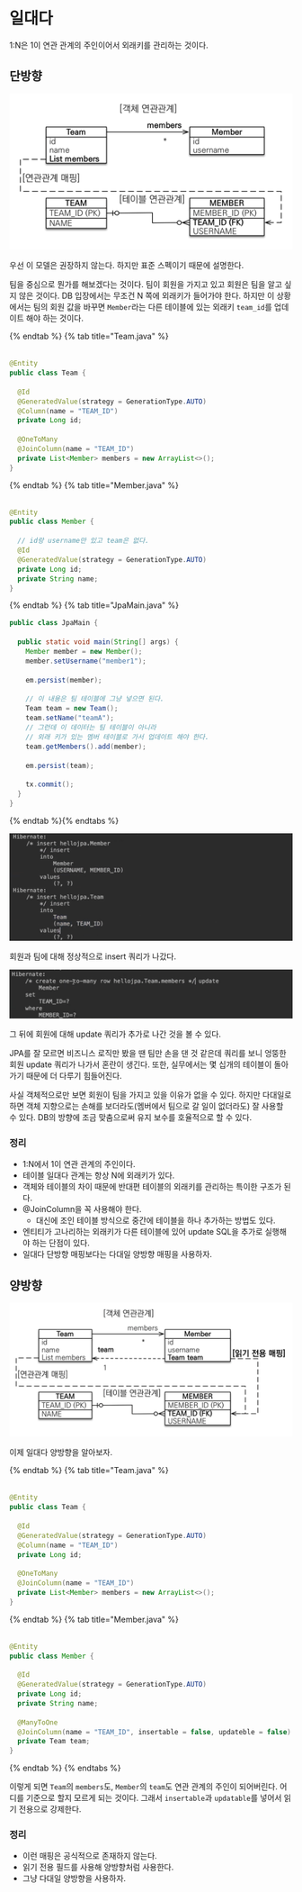 # 일대다

1:N은 1이 연관 관계의 주인이어서 외래키를 관리하는 것이다.

## 단방향

![](../../.gitbook/assets/kimyounghan-orm-jpa/06/Screen%20Shot%202021-03-20%20at%201.13.02%20PM.png)

우선 이 모델은 권장하지 않는다. 하지만 표준 스펙이기 때문에 설명한다.

팀을 중심으로 뭔가를 해보겠다는 것이다. 팀이 회원을 가지고 있고 회원은 팀을 알고 싶지 않은 것이다. DB 입장에서는 무조건 N 쪽에 외래키가 들어가야 한다. 하지만 이
상황에서는 팀의 회원 값을 바꾸면 `Member`라는 다른 테이블에 있는 외래키 `team_id`를 업데이트 해야 하는 것이다.

{% endtab %} {% tab title="Team.java" %}

```java

@Entity
public class Team {

  @Id
  @GeneratedValue(strategy = GenerationType.AUTO)
  @Column(name = "TEAM_ID")
  private Long id;

  @OneToMany
  @JoinColumn(name = "TEAM_ID")
  private List<Member> members = new ArrayList<>();
}

```

{% endtab %} {% tab title="Member.java" %}

```java

@Entity
public class Member {

  // id랑 username만 있고 team은 없다.
  @Id
  @GeneratedValue(strategy = GenerationType.AUTO)
  private Long id;
  private String name;
}

```

{% endtab %} {% tab title="JpaMain.java" %}

```java
public class JpaMain {

  public static void main(String[] args) {
    Member member = new Member();
    member.setUsername("member1");

    em.persist(member);

    // 이 내용은 팀 테이블에 그냥 넣으면 된다.
    Team team = new Team();
    team.setName("teamA");
    // 그런데 이 데이터는 팀 테이블이 아니라 
    // 외래 키가 있는 멤버 테이블로 가서 업데이트 해야 한다.
    team.getMembers().add(member);

    em.persist(team);

    tx.commit();
  }
}

```

{% endtab %}{% endtabs %}

![](../../.gitbook/assets/kimyounghan-orm-jpa/06/Screen%20Shot%202021-03-20%20at%201.32.42%20PM.png)

회원과 팀에 대해 정상적으로 insert 쿼리가 나갔다.

![](../../.gitbook/assets/kimyounghan-orm-jpa/06/Screen%20Shot%202021-03-20%20at%201.33.01%20PM.png)

그 뒤에 회원에 대해 update 쿼리가 추가로 나간 것을 볼 수 있다.

JPA를 잘 모르면 비즈니스 로직만 봤을 땐 팀만 손을 댄 것 같은데 쿼리를 보니 엉뚱한 회원 update 쿼리가 나가서 혼란이 생긴다. 또한, 실무에서는 몇 십개의 테이블이
돌아가기 때문에 더 다루기 힘들어진다.

사실 객체적으로만 보면 회원이 팀을 가지고 있을 이유가 없을 수 있다. 하지만 다대일로 하면 객체 지향으로는 손해를 보더라도(멤버에서 팀으로 갈 일이 없더라도) 잘 사용할 수 있다. DB의 방향에 조금 맞춤으로써 유지 보수를 호율적으로 할 수 있다.

### 정리

- 1:N에서 1이 연관 관계의 주인이다.
- 테이블 일대다 관계는 항상 N에 외래키가 있다.
- 객체와 테이블의 차이 때문에 반대편 테이블의 외래키를 관리하는 특이한 구조가 된다.
- @JoinColumn을 꼭 사용해야 한다.
    - 대신에 조인 테이블 방식으로 중간에 테이블을 하나 추가하는 방법도 있다.
- 엔티티가 고나리하는 외래키가 다른 테이블에 있어 update SQL을 추가로 실행해야 하는 단점이 있다.
- 일대다 단방향 매핑보다는 다대일 양방향 매핑을 사용하자.

## 양방향

![](../../.gitbook/assets/kimyounghan-orm-jpa/06/Screen%20Shot%202021-03-20%20at%201.13.08%20PM.png)

이제 일대다 양방향을 알아보자.

{% endtab %} {% tab title="Team.java" %}

```java

@Entity
public class Team {

  @Id
  @GeneratedValue(strategy = GenerationType.AUTO)
  @Column(name = "TEAM_ID")
  private Long id;

  @OneToMany
  @JoinColumn(name = "TEAM_ID")
  private List<Member> members = new ArrayList<>();
}

```

{% endtab %} {% tab title="Member.java" %}

```java

@Entity
public class Member {

  @Id
  @GeneratedValue(strategy = GenerationType.AUTO)
  private Long id;
  private String name;
  
  @ManyToOne
  @JoinColumn(name = "TEAM_ID", insertable = false, updateble = false)
  private Team team;
}

```

{% endtab %} {% endtabs %}

이렇게 되면 `Team`의 `members`도, `Member`의 `team`도 연관 관계의 주인이 되어버린다. 어디를 기준으로 할지 모르게 되는 것이다. 그래서 `insertable`과 `updatable`를 넣어서 읽기 전용으로 강제한다.

### 정리

- 이런 매핑은 공식적으로 존재하지 않는다.
- 읽기 전용 필드를 사용해 양방향처럼 사용한다.
- 그냥 다대일 양방향을 사용하자.